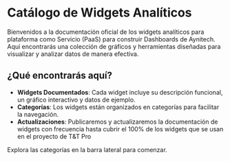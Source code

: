 # Catálogo de Widgets Analíticos

Bienvenidos a la documentación oficial de los widgets analíticos para plataforma como Servicio (PaaS) para construir Dashboards de Aynitech. Aquí encontrarás una colección de gráficos y herramientas diseñadas para visualizar y analizar datos de manera efectiva.

## ¿Qué encontrarás aquí?

- **Widgets Documentados**: Cada widget incluye su descripción funcional, un gráfico interactivo y datos de ejemplo.
- **Categorías**: Los widgets están organizados en categorías para facilitar la navegación.
- **Actualizaciones**: Publicaremos y actualizaremos la documentación de widgets con frecuencia hasta cubrir el 100% de los widgets que se usan en el proyecto de T&T Pro

Explora las categorías en la barra lateral para comenzar.